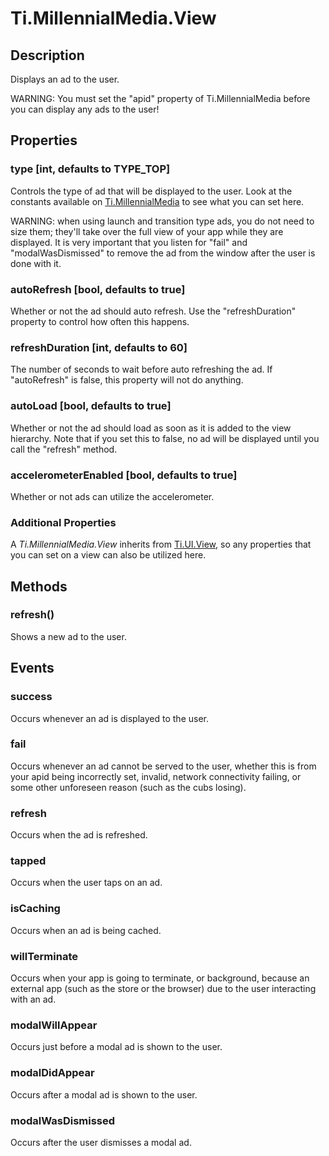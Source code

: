 # Ti.MillennialMedia.View

## Description

Displays an ad to the user.

WARNING: You must set the "apid" property of Ti.MillennialMedia before you can display any ads to the user!

## Properties

### type [int, defaults to TYPE_TOP]
Controls the type of ad that will be displayed to the user. Look at the constants available on [Ti.MillennialMedia][] to
see what you can set here.

WARNING: when using launch and transition type ads, you do not need to size them; they'll take over the full view of your
app while they are displayed. It is very important that you listen for "fail" and "modalWasDismissed" to remove the ad
from the window after the user is done with it.

### autoRefresh [bool, defaults to true]
Whether or not the ad should auto refresh. Use the "refreshDuration" property to control how often this happens.

### refreshDuration [int, defaults to 60]
The number of seconds to wait before auto refreshing the ad. If "autoRefresh" is false, this property will not do
anything.

### autoLoad [bool, defaults to true]
Whether or not the ad should load as soon as it is added to the view hierarchy. Note that if you set this to false, no
ad will be displayed until you call the "refresh" method.

### accelerometerEnabled [bool, defaults to true]
Whether or not ads can utilize the accelerometer.

### Additional Properties
A _Ti.MillennialMedia.View_ inherits from [Ti.UI.View][], so any properties that you can set on a view can also be
utilized here.

## Methods

### refresh()
Shows a new ad to the user.

## Events

### success
Occurs whenever an ad is displayed to the user.

### fail
Occurs whenever an ad cannot be served to the user, whether this is from your apid being incorrectly set, invalid,
network connectivity failing, or some other unforeseen reason (such as the cubs losing).

### refresh
Occurs when the ad is refreshed.

### tapped
Occurs when the user taps on an ad.

### isCaching
Occurs when an ad is being cached.

### willTerminate
Occurs when your app is going to terminate, or background, because an external app (such as the store or the browser)
due to the user interacting with an ad.

### modalWillAppear
Occurs just before a modal ad is shown to the user.

### modalDidAppear
Occurs after a modal ad is shown to the user.

### modalWasDismissed
Occurs after the user dismisses a modal ad.

[Ti.MillennialMedia]: index.html
[Ti.UI.View]: http://developer.appcelerator.com/apidoc/mobile/latest/Titanium.UI.View-object